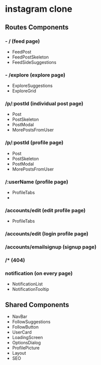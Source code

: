 # instagram clone

## Routes Components

 ### - / (feed page)
- FeedPost
- FeedPostSkeleton
- FeedSideSuggestions

 ### - /explore (explore page)
 - ExploreSuggestions
 - ExploreGrid

 ### /p/:postId (individual post page)
 - Post
 - PostSkeleton
 - PostModal
 - MorePostsFromUser

 ### /p/:postId (profile page)
 - Post
 - PostSkeleton
 - PostModal
 - MorePostsFromUser

 ### /:userName (profile page)
 - ProfileTabs
 -
 ### /accounts/edit (edit profile page)
 - ProfileTabs

 ### /accounts/edit (login profile page)

 ### /accounts/emailsignup (signup page)

 ### /* (404)
 
 ### notification (on every page)
 - NotificationList
 - NotificationTooltip


## Shared Components
 - NavBar
 - FollowSuggestions
 - FollowButton
 - UserCard
 - LoadingScreen
 - OptionsDialog
 - ProfilePicture
 - Layout
 - SEO

